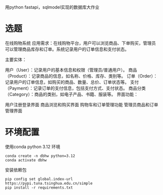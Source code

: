 用python fastapi，sqlmodel实现的数据库大作业


# 选题

在线购物系统
应用需求：在线购物平台，用户可以浏览商品、下单购买，管理员可以管理商品库存和订单。系统记录用户的订单信息和支付状态。

主要实体：

用户（User）：记录用户的基本信息和权限（管理员/普通用户）。
商品（Product）：记录商品的信息，如名称、价格、库存、类别等。
订单（Order）：记录用户的订单信息，如购买的商品、数量、总价、订单状态等。
支付（Payment）：记录订单的支付信息，包括支付方式、支付状态。
商品分类（Category）：商品的类别，如电子产品、书籍、服装等。
界面功能：

用户注册登录界面
商品浏览和购买界面
购物车和订单管理功能
管理员商品和订单管理界面

# 环境配置

使用conda python 3.12 环境
```shell
conda create -n dbhw python=3.12
conda activate dbhw
```

安装依赖包
```shell
pip config set global.index-url https://pypi.tuna.tsinghua.edu.cn/simple
pip install -r requirements.txt
```